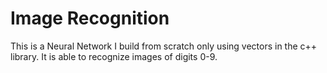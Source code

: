 # Image Recognition

This is a Neural Network I build from scratch only using vectors in the c++ library. 
It is able to recognize images of digits 0-9. 
